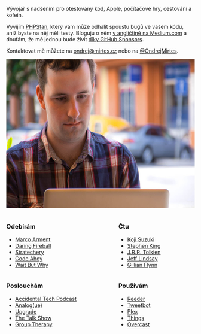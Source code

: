 Vývojář s nadšením pro otestovaný kód, Apple, počítačové hry, cestování a kofein.

Vyvíjím [PHPStan](https://phpstan.org/), který vám může odhalit spoustu bugů ve vašem kódu, aniž byste na něj měli testy. Bloguju o něm [v angličtině na Medium.com](https://medium.com/@ondrejmirtes) a doufám, že mě jednou bude živit [díky GitHub Sponsors](https://github.com/sponsors/ondrejmirtes/).

Kontaktovat mě můžete na <ondrej@mirtes.cz> nebo na [@OndrejMirtes](https://twitter.com/OndrejMirtes).

<p class="about-photo">
	<img src="/images/about-foto.jpg" width="592" height="397" />
</p>

<div style="float: left; width: 300px;">

### Odebírám

- [Marco Arment](http://www.marco.org/)
- [Daring Fireball](http://daringfireball.net/)
- [Stratechery](https://stratechery.com/)
- [Code Ahoy](http://codeahoy.com)
- [Wait But Why](http://waitbutwhy.com/)

</div>

<div style="float: left;">

### Čtu

- [Koji Suzuki](http://www.amazon.com/s/ref=nb_sb_noss_1?url=search-alias%3Dstripbooks&field-keywords=Koji+Suzuki)
- [Stephen King](http://www.amazon.com/s/ref=nb_sb_noss_1?url=search-alias%3Dstripbooks&field-keywords=Stephen+King)
- [J.R.R. Tolkien](http://www.amazon.com/s/ref=nb_sb_noss_1?url=search-alias%3Dstripbooks&field-keywords=J.R.R.+Tolkien)
- [Jeff Lindsay](http://www.amazon.com/s/ref=nb_sb_noss_1?url=search-alias%3Dstripbooks&field-keywords=Jeff+Lindsay)
- [Gillian Flynn](http://www.amazon.com/s/ref=nb_sb_noss_1?url=search-alias%3Dstripbooks&field-keywords=Gillian+Flynn)

</div>

<div style="float: left; width: 300px; clear: both;">

### Poslouchám

- [Accidental Tech Podcast](http://atp.fm/)
- [Analog(ue)](https://www.relay.fm/analogue)
- [Upgrade](https://www.relay.fm/upgrade)
- [The Talk Show](https://daringfireball.net/thetalkshow/)
- [Group Therapy](http://www.aboveandbeyond.nu/abgt)

</div>

<div style="float: left;">

### Používám

- [Reeder](http://reederapp.com/)
- [Tweetbot](http://tapbots.com/software/tweetbot/)
- [Plex](https://plex.tv/)
- [Things](http://culturedcode.com/things/)
- [Overcast](https://overcast.fm/)

</div>